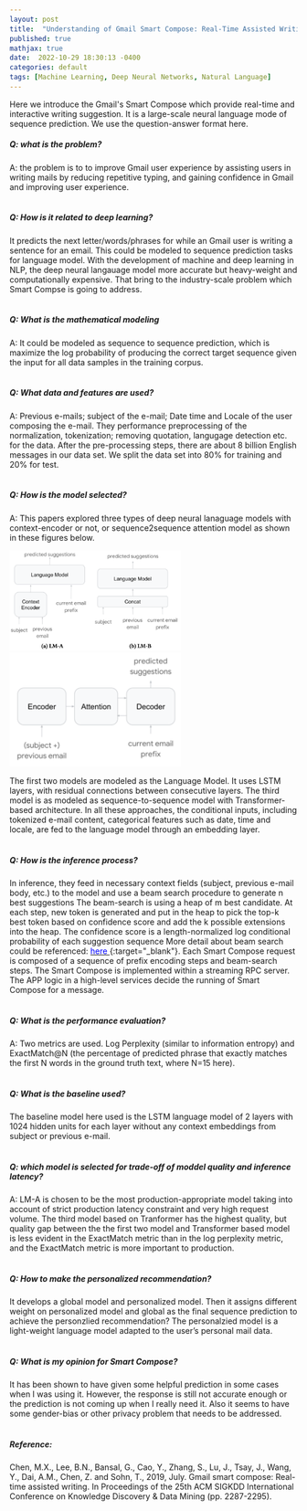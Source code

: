 ```yaml
---
layout: post
title:  "Understanding of Gmail Smart Compose: Real-Time Assisted Writing"
published: true
mathjax: true
date:  2022-10-29 18:30:13 -0400
categories: default
tags: [Machine Learning, Deep Neural Networks, Natural Language]
---
```

Here we introduce the Gmail's Smart Compose which provide real-time and interactive writing suggestion.
It is a large-scale neural language mode of sequence prediction. We use the question-answer format here.

##### Q: what is the problem?
A: the problem is to to improve Gmail user experience by assisting users in writing mails by reducing repetitive typing, and gaining confidence in Gmail and improving user experience. <br /> <br />

##### Q: How is it related to deep learning?
It predicts the next letter/words/phrases for while an Gmail user is writing a sentence for an email. This could be modeled to sequence prediction tasks for language model. With the development of machine and deep learning in NLP, the deep neural langauage model more accurate but heavy-weight and computationally expensive. That bring to the industry-scale problem which Smart Compse is going to address. <br /> <br />

##### Q: What is the mathematical modeling
A: It could be modeled as sequence to sequence prediction, which is maximize the log probability of producing the correct target sequence given the input for all data samples in the training corpus. <br /> <br />


##### Q: What data and features are used?
A:  Previous e-mails;  subject of the e-mail; Date time and Locale of the user composing the e-mail. They performance preprocessing of the normalization, tokenization; removing quotation, langugage detection etc. for the data. After the pre-processing steps, there are about 8 billion English messages in our data set. We split the data set into 80% for training and 20% for test. <br /> <br />

##### Q: How is the model selected?
A: This papers explored three types of deep neural lanaguage models with context-encoder or not, or sequence2sequence attention model as shown in these figures below.

<img src="/assets/images/2022-10-29/smart_compose/ModelAB.png" width="300">
<img src="/assets/images/2022-10-29/smart_compose/ModelC.png" width="300">

The first two models are modeled as the Language Model. It uses LSTM layers, with residual
connections  between consecutive layers.  The third model is as modeled as sequence-to-sequence model with Transformer-based architecture. In all these approaches, the conditional inputs, including tokenized e-mail content, categorical features such as date, time and locale, are fed to the language model through an embedding layer. <br /> <br />


##### Q: How is the inference process?
In inference, they feed in necessary context fields (subject, previous e-mail body, etc.) to the model and use a beam search procedure to generate n best suggestions The beam-search is using a heap of m best candidate. At each step, new token is generated and put in the heap to pick the top-k best token based on confidence score and add the k possible extensions into the heap. The confidence score is a length-normalized log conditional probability of each suggestion sequence More detail about beam search could be referenced: [<span style="color:blue;"> here </span>](https://d2l.ai/chapter_recurrent-modern/beam-search.html){:target="_blank"}.  Each Smart Compose request is composed of a sequence of prefix encoding steps and beam-search steps. The Smart Compose is implemented within a streaming RPC server. The APP logic in a high-level services decide the running of Smart Compose for a message. <br /> <br />


##### Q: What is the performance evaluation?
A: Two metrics are used. Log Perplexity (similar to information entropy) and ExactMatch@N (the percentage of predicted phrase that exactly matches the first N words in the ground truth text, where N=15 here). <br /> <br />


##### Q: What is the baseline used?
The baseline model here used is the LSTM language model of 2 layers with 1024 hidden units for each layer without any context embeddings from subject or previous e-mail. <br /> <br />

##### Q: which model is selected for trade-off of moddel quality and inference latency?
A: LM-A is chosen to be the most production-appropriate model taking into account of strict production latency constraint and very high request volume. The third model based on Tranformer has the highest quality, but quality gap between the the first two model and Transformer based model is less evident in the ExactMatch metric than in the log perplexity metric, and the ExactMatch metric is more important to production. <br /> <br />

##### Q: How to make the personalized recommendation?
It develops a global model and personalized model. Then it assigns different weight on personalized model and global as the final sequence prediction to achieve the personzlied recommendation?
The personalzied model is a light-weight language model adapted to the user’s personal mail data.  <br /> <br />

##### Q: What is my opinion  for Smart Compose?
It has been shown to have given some helpful prediction in some cases when I was using it. However, the response is still not accurate enough or the prediction is not coming up when I really need it. Also it seems to have some gender-bias or other privacy problem that needs to be addressed.  <br /> <br />


##### Reference:
Chen, M.X., Lee, B.N., Bansal, G., Cao, Y., Zhang, S., Lu, J., Tsay, J., Wang, Y., Dai, A.M., Chen, Z. and Sohn, T., 2019, July. Gmail smart compose: Real-time assisted writing. In Proceedings of the 25th ACM SIGKDD International Conference on Knowledge Discovery & Data Mining (pp. 2287-2295).